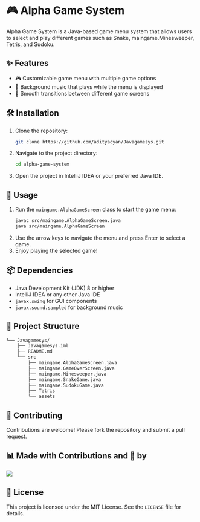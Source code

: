 # 🎮 Alpha Game System

Alpha Game System is a Java-based game menu system that allows users to select and play different games such as Snake, maingame.Minesweeper, Tetris, and Sudoku.

## ✨ Features

- 🎮 Customizable game menu with multiple game options
- 🎵 Background music that plays while the menu is displayed
- 🔄 Smooth transitions between different game screens

## 🛠️ Installation

1. Clone the repository:
    ```sh
    git clone https://github.com/adityacyan/Javagamesys.git
    ```
2. Navigate to the project directory:
    ```sh
    cd alpha-game-system
    ```
3. Open the project in IntelliJ IDEA or your preferred Java IDE.

## 🚀 Usage

1. Run the `maingame.AlphaGameScreen` class to start the game menu:
    ```sh
    javac src/maingame.AlphaGameScreen.java
    java src/maingame.AlphaGameScreen
    ```
2. Use the arrow keys to navigate the menu and press Enter to select a game.
3. Enjoy playing the selected game!

## 📦 Dependencies

- Java Development Kit (JDK) 8 or higher
- IntelliJ IDEA or any other Java IDE
- `javax.swing` for GUI components
- `javax.sound.sampled` for background music

## 📁 Project Structure
```sh
└── Javagamesys/
    ├── Javagamesys.iml
    ├── README.md
    └── src
        ├── maingame.AlphaGameScreen.java
        ├── maingame.GameOverScreen.java
        ├── maingame.Minesweeper.java
        ├── maingame.SnakeGame.java
        ├── maingame.SudokuGame.java
        ├── Tetris
        └── assets
```

## 🤝 Contributing

Contributions are welcome! Please fork the repository and submit a pull request.



## 📊 Made with Contributions and 💖 by

<p align="left">
   <a href="https://github.com/adityacyan/Javagamesys/graphs/contributors">
      <img src="https://contrib.rocks/image?repo=adityacyan/Javagamesys">
   </a>
</p>

## 📜 License

This project is licensed under the MIT License. See the `LICENSE` file for details.



```
